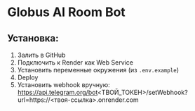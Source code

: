 # Globus AI Room Bot
## Установка:
1. Залить в GitHub
2. Подключить к Render как Web Service
3. Установить переменные окружения (из `.env.example`)
4. Deploy
5. Установить webhook вручную:
   https://api.telegram.org/bot<ТВОЙ_ТОКЕН>/setWebhook?url=https://<твоя-ссылка>.onrender.com
